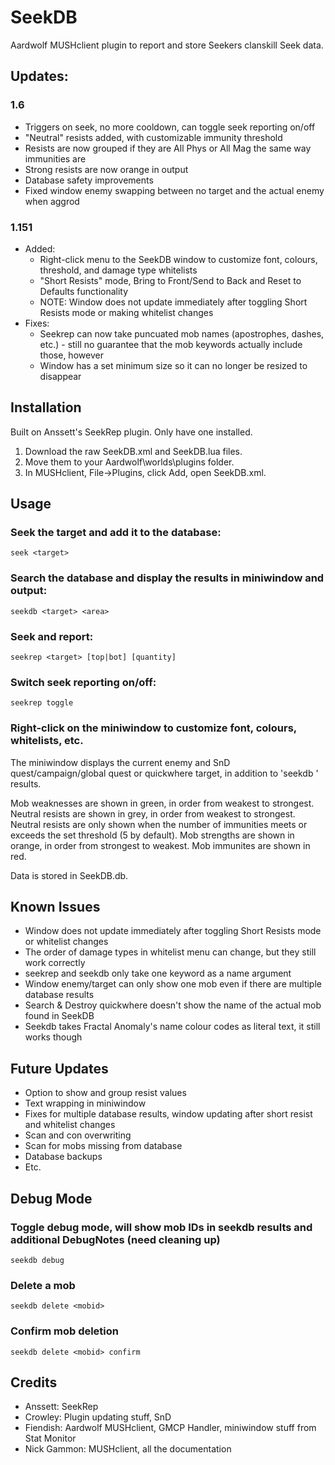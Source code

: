 # SeekDB
Aardwolf MUSHclient plugin to report and store Seekers clanskill Seek data.

## Updates:
### 1.6
- Triggers on seek, no more cooldown, can toggle seek reporting on/off
- "Neutral" resists added, with customizable immunity threshold
- Resists are now grouped if they are All Phys or All Mag the same way immunities are
- Strong resists are now orange in output
- Database safety improvements
- Fixed window enemy swapping between no target and the actual enemy when aggrod

### 1.151
- Added:
  - Right-click menu to the SeekDB window to customize font, colours, threshold, and damage type whitelists
  - "Short Resists" mode, Bring to Front/Send to Back and Reset to Defaults functionality
  - NOTE: Window does not update immediately after toggling Short Resists mode or making whitelist changes
- Fixes:
  - Seekrep can now take puncuated mob names (apostrophes, dashes, etc.) - still no guarantee that the mob keywords actually include those, however
  - Window has a set minimum size so it can no longer be resized to disappear

## Installation
Built on Anssett's SeekRep plugin. Only have one installed.
1. Download the raw SeekDB.xml and SeekDB.lua files.
2. Move them to your Aardwolf\worlds\plugins folder.
3. In MUSHclient, File->Plugins, click Add, open SeekDB.xml.

## Usage
### Seek the target and add it to the database:
```
seek <target>
```
### Search the database and display the results in miniwindow and output:
```
seekdb <target> <area>
```
### Seek and report:
```
seekrep <target> [top|bot] [quantity]
```
### Switch seek reporting on/off:
```
seekrep toggle
```
### Right-click on the miniwindow to customize font, colours, whitelists, etc.

The miniwindow displays the current enemy and SnD quest/campaign/global quest or quickwhere target, in addition to 'seekdb <target> <area>' results.

Mob weaknesses are shown in green, in order from weakest to strongest.
Neutral resists are shown in grey, in order from weakest to strongest. Neutral resists are only shown when the number of immunities meets or exceeds the set threshold (5 by default).
Mob strengths are shown in orange, in order from strongest to weakest.
Mob immunites are shown in red.

Data is stored in SeekDB.db.

## Known Issues
- Window does not update immediately after toggling Short Resists mode or whitelist changes
- The order of damage types in whitelist menu can change, but they still work correctly
- seekrep and seekdb only take one keyword as a name argument
- Window enemy/target can only show one mob even if there are multiple database results
- Search & Destroy quickwhere doesn't show the name of the actual mob found in SeekDB
- Seekdb takes Fractal Anomaly's name colour codes as literal text, it still works though

## Future Updates
- Option to show and group resist values
- Text wrapping in miniwindow
- Fixes for multiple database results, window updating after short resist and whitelist changes
- Scan and con overwriting
- Scan for mobs missing from database
- Database backups
- Etc.

## Debug Mode
### Toggle debug mode, will show mob IDs in seekdb results and additional DebugNotes (need cleaning up)
```
seekdb debug
```
### Delete a mob
```
seekdb delete <mobid>
```

### Confirm mob deletion
```
seekdb delete <mobid> confirm
```

## Credits
- Anssett: SeekRep 
- Crowley: Plugin updating stuff, SnD
- Fiendish: Aardwolf MUSHclient, GMCP Handler,  miniwindow stuff from Stat Monitor
- Nick Gammon: MUSHclient, all the documentation
